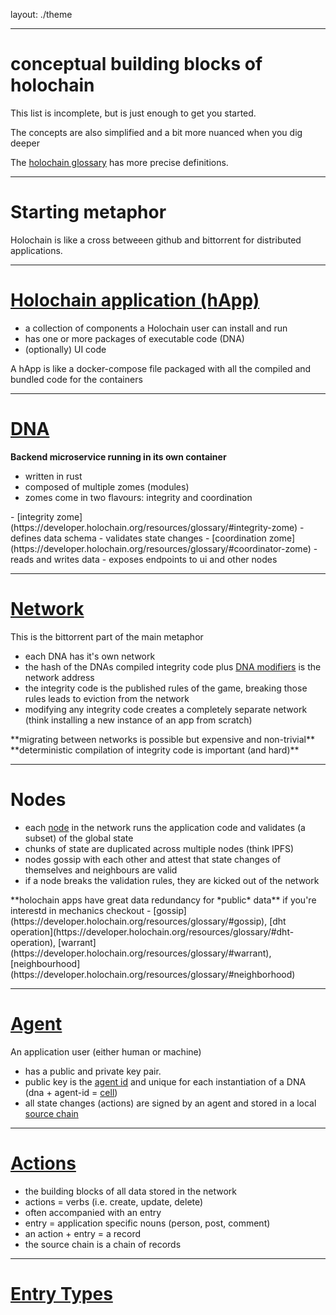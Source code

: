 layout: ./theme

---
# conceptual building blocks of holochain

This list is incomplete, but is just enough to get you started.

The concepts are also simplified and a bit more nuanced when you dig deeper

The [holochain glossary](https://developer.holochain.org/resources/glossary/) has more precise definitions.

---

# Starting metaphor

Holochain is like a cross betweeen github and bittorrent for distributed applications.

---

# [Holochain application (hApp)](https://developer.holochain.org/resources/glossary/#application-app)

- a collection of components a Holochain user can install and run
- has one or more packages of executable code (DNA)
- (optionally) UI code

A hApp is like a docker-compose file packaged with all the compiled and bundled code for the containers

---

# [DNA](https://developer.holochain.org/resources/glossary/#dna)

**Backend microservice running in its own container**

- written in rust
- composed of multiple zomes (modules)
- zomes come in two flavours: integrity and coordination

<v-click>
- [integrity zome](https://developer.holochain.org/resources/glossary/#integrity-zome)
  - defines data schema
  - validates state changes
- [coordination zome](https://developer.holochain.org/resources/glossary/#coordinator-zome)
  - reads and writes data
  - exposes endpoints to ui and other nodes
</v-click>

---

# [Network](https://developer.holochain.org/resources/glossary/#network)

This is the bittorrent part of the main metaphor

- each DNA has it's own network 
- the hash of the DNAs compiled integrity code plus [DNA modifiers](https://developer.holochain.org/resources/glossary/#dna-modifiers) is the network address
- the integrity code is the published rules of the game, breaking those rules leads to eviction from the network
- modifying any integrity code creates a completely separate network (think installing a new instance of an app from scratch)

<v-clicks>
**migrating between networks is possible but expensive and non-trivial**
**deterministic compilation of integrity code is important (and hard)**
</v-clicks>

---

# Nodes

- each [node](https://developer.holochain.org/resources/glossary/#node) in the network runs the application code and validates (a subset) of the global state
- chunks of state are duplicated across multiple nodes (think IPFS)
- nodes gossip with each other and attest that state changes of themselves and neighbours are valid
- if a node breaks the validation rules, they are kicked out of the network

<v-clicks>
**holochain apps have great data redundancy for *public* data**
if you're interestd in mechanics checkout - [gossip](https://developer.holochain.org/resources/glossary/#gossip), [dht operation](https://developer.holochain.org/resources/glossary/#dht-operation), [warrant](https://developer.holochain.org/resources/glossary/#warrant), [neighbourhood](https://developer.holochain.org/resources/glossary/#neighborhood)
</v-clicks>

---

# [Agent](https://developer.holochain.org/resources/glossary/#agent)

An application user (either human or machine)

- has a public and private key pair. 
- public key is the [agent id](https://developer.holochain.org/resources/glossary/#agent-id) and unique for each instantiation of a DNA (dna + agent-id = [cell](https://developer.holochain.org/resources/glossary/#cell))
- all state changes (actions) are signed by an agent and stored in a local [source chain](https://developer.holochain.org/resources/glossary/#source-chain)

---

# [Actions](https://developer.holochain.org/resources/glossary/#record)

- the building blocks of all data stored in the network
- actions = verbs (i.e. create, update, delete)
- often accompanied with an entry
- entry = application specific nouns (person, post, comment)
- an action + entry = a record
- the source chain is a chain of records

---

# [Entry Types](https://developer.holochain.org/resources/glossary/#entry-type)

